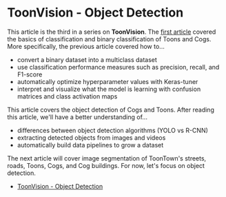 <title>ToonVision: Object detection</title>

# ToonVision - Object Detection

This article is the third in a series on **ToonVision**.
The [first article](https://fars.io/toonvision/classification/) covered the basics of classification and binary classification of Toons and Cogs.
More specifically, the previous article covered how to...

- convert a binary dataset into a multiclass dataset
- use classification performance measures such as precision, recall, and F1-score
- automatically optimize hyperparameter values with Keras-tuner
- interpret and visualize what the model is learning with confusion matrices and class activation maps

This article covers the object detection of Cogs and Toons.
After reading this article, we'll have a better understanding of...

- differences between object detection algorithms (YOLO vs R-CNN)
- extracting detected objects from images and videos
- automatically build data pipelines to grow a dataset

The next article will cover image segmentation of ToonTown's streets, roads, Toons, Cogs, and Cog buildings.
For now, let's focus on object detection.

- [ToonVision - Object Detection](#toonvision---object-detection)
